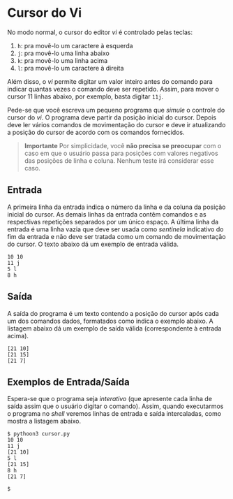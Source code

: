 # Cursor do Vi

No modo normal, o cursor do editor _vi_ é controlado pelas teclas:

1. `h`: pra movê-lo um caractere à esquerda
2. `j`: pra movê-lo uma linha abaixo
3. `k`: pra movê-lo uma linha acima
4. `l`: pra movê-lo um caractere à direita

Além disso, o _vi_ permite digitar um valor inteiro antes do
comando para indicar quantas vezes o comando deve ser repetido.
Assim, para mover o cursor 11 linhas abaixo, por exemplo, basta
digitar `11j`.

Pede-se que você escreva um pequeno programa que _simule_ o
controle do cursor do _vi_. O programa deve partir da posição
inicial do cursor. Depois deve ler vários comandos de
movimentação do cursor e deve ir atualizando a posição do cursor
de acordo com os comandos fornecidos.

> **Importante** Por simplicidade, você **não precisa se
> preocupar** com o caso em que o usuário passa para posições com
> valores negativos das posições de linha e coluna. Nenhum teste
> irá considerar esse caso.

## Entrada

A primeira linha da entrada indica o número da linha e da coluna
da posição inicial do cursor. As demais linhas da entrada contêm
comandos e as respectivas repetições separados por um único
espaço. A última linha da entrada é uma linha vazia que deve ser
usada como _sentinela_ indicativo do fim da entrada e não deve ser
tratada como um comando de movimentação do cursor. O texto abaixo
dá um exemplo de entrada válida.

```
10 10
11 j
5 l
8 h

```

## Saída

A saída do programa é um texto contendo a posição do cursor após
cada um dos comandos dados, formatados como indica o exemplo
abaixo. A listagem abaixo dá um exemplo de saída válida
(correspondente à entrada acima).

```
[21 10]
[21 15]
[21 7]
```

## Exemplos de Entrada/Saída

Espera-se que o programa seja _interativo_ (que apresente cada
linha de saída assim que o usuário digitar o comando). Assim,
quando executarmos o programa no _shell_ veremos linhas de
entrada e saída intercaladas, como mostra a listagem abaixo.


```
$ pythoon3 cursor.py
10 10
11 j
[21 10]
5 l
[21 15]
8 h
[21 7]

$
```